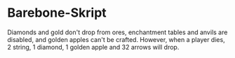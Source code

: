 # Barebone-Skript
Diamonds and gold don't drop from ores, enchantment tables and anvils are disabled, and golden apples can't be crafted. However, when a player dies, 2 string, 1 diamond, 1 golden apple and 32 arrows will drop.
